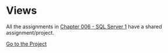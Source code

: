 # Views
All the assignments in [Chapter 006 - SQL Server 1](../../Chapter%20006%20-%20SQL%20Server%201/) have a shared assignment/project. <br>

[Go to the Project](https://github.com/metacube-manthan-rajoria/LibraryDB)